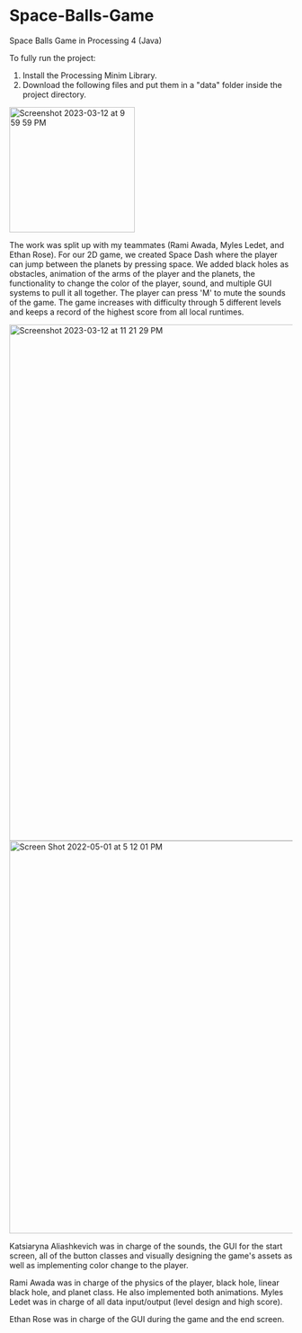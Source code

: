 # Space-Balls-Game
Space Balls Game in Processing 4 (Java)

To fully run the project:

1. Install the Processing Minim Library.
2. Download the following files and put them in a "data" folder inside the project directory.

<img width="223" alt="Screenshot 2023-03-12 at 9 59 59 PM" src="https://user-images.githubusercontent.com/113384816/224598320-8ffca0b6-4fe3-4b45-9ea2-5369f8c974b5.png">

The work was split up with my teammates (Rami Awada, Myles Ledet, and Ethan Rose). For our 2D game, we created Space Dash where the player can jump between the planets by pressing space. We added black holes as obstacles, animation of the arms of the player and the planets, the functionality to change the color of the player, sound, and multiple GUI systems to pull it all together. The player can press 'M' to mute the sounds of the game. The game increases with difficulty through 5 different levels and keeps a record of the highest score from all local runtimes.

<img width="919" alt="Screenshot 2023-03-12 at 11 21 29 PM" src="https://user-images.githubusercontent.com/113384816/224608053-7c0f82d2-549e-42b2-8ad9-12cf434f25c8.png">

<img width="699" alt="Screen Shot 2022-05-01 at 5 12 01 PM" src="https://user-images.githubusercontent.com/113384816/233719487-b52dc923-7e15-4599-8a56-b09aa34f67ff.png">

Katsiaryna Aliashkevich was in charge of the sounds, the GUI for the start screen, all of the button classes and visually designing the game's assets as well as implementing color change to the player. 

Rami Awada was in charge of the physics of the player, black hole, linear black hole, and planet class. He also implemented both animations. Myles Ledet was in charge of all data input/output (level design and high score). 

Ethan Rose was in charge of the GUI during the game and the end screen.
